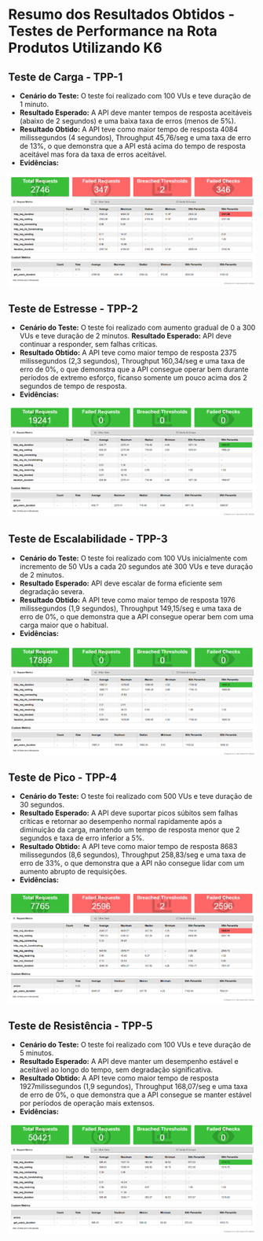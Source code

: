 # Resumo dos Resultados Obtidos - Testes de Performance na Rota Produtos Utilizando K6
## Teste de Carga - TPP-1
- **Cenário do Teste:** O teste foi realizado com 100 VUs e teve duração de 1 minuto.
- **Resultado Esperado:** A API deve manter tempos de resposta aceitáveis (abaixo de 2 segundos) e uma baixa taxa de erros (menos de 5%).
- **Resultado Obtido:** A API teve como maior tempo de resposta 4084 milissegundos (4 segundos), Throughput 45,76/seg e uma taxa de erro de 13%, o que demonstra que a API está acima do tempo de resposta aceitável mas fora da taxa de erros aceitável.
- **Evidências:**

![Resultado Post Product Carga](https://github.com/ItzOliver/Programa_de_Bolsas_AWS_for_Software_Quality_Test_Automation/blob/pb_sprint6/src/ResultadoPostProductCarga.png?raw=true)

## Teste de Estresse - TPP-2
- **Cenário do Teste:** O teste foi realizado com aumento gradual de 0 a 300 VUs e teve duração de 2 minutos. **Resultado Esperado:** API deve continuar a responder, sem falhas críticas.
- **Resultado Obtido:** A API teve como maior tempo de resposta 2375 milissegundos (2,3 segundos), Throughput 160,34/seg e uma taxa de erro de 0%, o que demonstra que a API consegue operar bem durante períodos de extremo esforço, ficanso somente um pouco acima dos 2 segundos de tempo de resposta.
- **Evidências:** 

![Resultado Get Product Estresse](https://github.com/ItzOliver/Programa_de_Bolsas_AWS_for_Software_Quality_Test_Automation/blob/pb_sprint6/src/ResultadoGetProductEstresse.png?raw=true)

## Teste de Escalabilidade - TPP-3
- **Cenário do Teste:** O teste foi realizado com 100 VUs inicialmente com incremento de 50 VUs a cada 20 segundos até 300 VUs e teve duração de 2 minutos.
- **Resultado Esperado:** API deve escalar de forma eficiente sem degradação severa.
- **Resultado Obtido:** A API teve como maior tempo de resposta 1976 milissegundos (1,9 segundos), Throughput 149,15/seg e uma taxa de erro de 0%, o que demonstra que a API consegue operar bem com uma carga maior que o habitual.
- **Evidências:**

![Resultado Get Product Escalabilidade](https://github.com/ItzOliver/Programa_de_Bolsas_AWS_for_Software_Quality_Test_Automation/blob/pb_sprint6/src/ResultadoGetProductEscalabilidade.png?raw=true)

## Teste de Pico - TPP-4
- **Cenário do Teste:** O teste foi realizado com 500 VUs e teve duração de 30 segundos.
- **Resultado Esperado:** A API deve suportar picos súbitos sem falhas críticas e retornar ao desempenho normal rapidamente após a diminuição da carga, mantendo um tempo de resposta menor que 2 segundos e taxa de erro inferior a 5%.
- **Resultado Obtido:** A API teve como maior tempo de resposta 8683 milissegundos (8,6 segundos), Throughput 258,83/seg e uma taxa de erro de 33%, o que demonstra que a API não consegue lidar com um aumento abrupto de requisições.
- **Evidências:**

![Resultado Get Product Pico](https://github.com/ItzOliver/Programa_de_Bolsas_AWS_for_Software_Quality_Test_Automation/blob/pb_sprint6/src/ResultadoGetProductPico.png?raw=true)

## Teste de Resistência - TPP-5
- **Cenário do Teste:** O teste foi realizado com 100 VUs e teve duração de 5 minutos.
- **Resultado Esperado:** A API deve manter um desempenho estável e aceitável ao longo do tempo, sem degradação significativa.
- **Resultado Obtido:** A API teve como maior tempo de resposta 1927milissegundos (1,9 segundos), Throughput 168,07/seg e uma taxa de erro de 0%, o que demonstra que a API consegue se manter estável por períodos de operação mais extensos. 
- **Evidências:** 

![Resultado Get Product Resistencia](https://github.com/ItzOliver/Programa_de_Bolsas_AWS_for_Software_Quality_Test_Automation/blob/pb_sprint6/src/ResultadoGetProductResistencia.png?raw=true)
